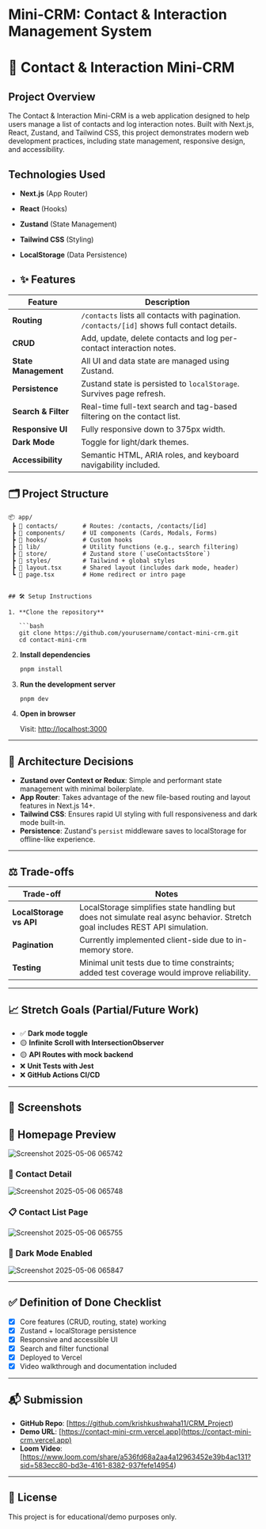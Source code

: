# Mini-CRM: Contact & Interaction Management System

# 🧩 Contact & Interaction Mini‑CRM

## Project Overview
The Contact & Interaction Mini-CRM is a web application designed to help users manage a list of contacts and log interaction notes. Built with Next.js, React, Zustand, and Tailwind CSS, this project demonstrates modern web development practices, including state management, responsive design, and accessibility.


## Technologies Used
- **Next.js** (App Router)
- **React** (Hooks)
- **Zustand** (State Management)
- **Tailwind CSS** (Styling)
- **LocalStorage** (Data Persistence)

- ## ✨ Features

| Feature         | Description |
|----------------|-------------|
| **Routing**     | `/contacts` lists all contacts with pagination. `/contacts/[id]` shows full contact details. |
| **CRUD**        | Add, update, delete contacts and log per-contact interaction notes. |
| **State Management** | All UI and data state are managed using Zustand. |
| **Persistence** | Zustand state is persisted to `localStorage`. Survives page refresh. |
| **Search & Filter** | Real-time full-text search and tag-based filtering on the contact list. |
| **Responsive UI** | Fully responsive down to 375px width. |
| **Dark Mode**   | Toggle for light/dark themes. |
| **Accessibility** | Semantic HTML, ARIA roles, and keyboard navigability included. |


## 🗂️ Project Structure

```
📦 app/
 ┣ 📂 contacts/       # Routes: /contacts, /contacts/[id]
 ┣ 📂 components/     # UI components (Cards, Modals, Forms)
 ┣ 📂 hooks/          # Custom hooks
 ┣ 📂 lib/            # Utility functions (e.g., search filtering)
 ┣ 📂 store/          # Zustand store (`useContactsStore`)
 ┣ 📂 styles/         # Tailwind + global styles
 ┣ 📄 layout.tsx      # Shared layout (includes dark mode, header)
 ┗ 📄 page.tsx        # Home redirect or intro page


## 🛠️ Setup Instructions

1. **Clone the repository**

   ```bash
   git clone https://github.com/yourusername/contact-mini-crm.git
   cd contact-mini-crm
   ```

2. **Install dependencies**

   ```bash
   pnpm install
   ```

3. **Run the development server**

   ```bash
   pnpm dev
   ```

4. **Open in browser**

   Visit: [http://localhost:3000](http://localhost:3000)

---

## 🧠 Architecture Decisions

- **Zustand over Context or Redux**: Simple and performant state management with minimal boilerplate.
- **App Router**: Takes advantage of the new file-based routing and layout features in Next.js 14+.
- **Tailwind CSS**: Ensures rapid UI styling with full responsiveness and dark mode built-in.
- **Persistence**: Zustand's `persist` middleware saves to localStorage for offline-like experience.

---

## ⚖️ Trade-offs

| Trade-off | Notes |
|----------|-------|
| **LocalStorage vs API** | LocalStorage simplifies state handling but does not simulate real async behavior. Stretch goal includes REST API simulation. |
| **Pagination** | Currently implemented client-side due to in-memory store. |
| **Testing** | Minimal unit tests due to time constraints; added test coverage would improve reliability. |

---

## 📈 Stretch Goals (Partial/Future Work)

- ✅ **Dark mode toggle**
- 🟡 **Infinite Scroll with IntersectionObserver**
- 🟡 **API Routes with mock backend**
- ❌ **Unit Tests with Jest**
- ❌ **GitHub Actions CI/CD**

---

## 📸 Screenshots

## 📸 Homepage Preview
![Screenshot 2025-05-06 065742](https://github.com/user-attachments/assets/7b34ada9-557d-4d42-ae4e-141529d882d8)

### 🧾 Contact Detail 
![Screenshot 2025-05-06 065748](https://github.com/user-attachments/assets/8b7bb223-465c-488b-aefb-ece132ab4a1b)

### 📋 Contact List Page
![Screenshot 2025-05-06 065755](https://github.com/user-attachments/assets/3ad83d3c-491c-4802-94e6-fd7c2e7d1f1b)

### 🌙 Dark Mode Enabled
![Screenshot 2025-05-06 065847](https://github.com/user-attachments/assets/0a6ebf37-c102-4fba-be0f-cd2416aaf480)


---

## ✅ Definition of Done Checklist

- [x] Core features (CRUD, routing, state) working
- [x] Zustand + localStorage persistence
- [x] Responsive and accessible UI
- [x] Search and filter functional
- [x] Deployed to Vercel
- [x] Video walkthrough and documentation included

---

## 📬 Submission

- **GitHub Repo**: [https://github.com/krishkushwaha11/CRM_Project)
- **Demo URL**: [https://contact-mini-crm.vercel.app](https://contact-mini-crm.vercel.app)
- **Loom Video**: [https://www.loom.com/share/a536fd68a2aa4a12963452e39b4ac131?sid=583ecc80-bd3e-4161-8382-937fefe14954)

---

## 📄 License

This project is for educational/demo purposes only.

